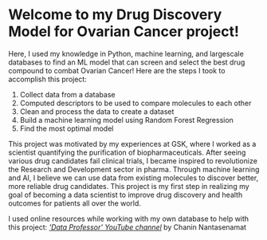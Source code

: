 # Welcome to my Drug Discovery Model for Ovarian Cancer project! 
Here, I used my knowledge in Python, machine learning, and largescale databases to find an ML model that can screen and select the best drug compound to combat Ovarian Cancer! Here are the steps I took to accomplish this project:
1. Collect data from a database
2. Computed descriptors to be used to compare molecules to each other
3. Clean and process the data to create a dataset
4. Build a machine learning model using Random Forest Regression
5. Find the most optimal model

This project was motivated by my experiences at GSK, where I worked as a scientist quantifying the purification of biopharmaceuticals. After seeing various drug candidates fail clinical trials,
I became inspired to revolutionize the Research and Development sector in pharma. Through machine learning and AI, I believe we can use data from
existing molecules to discover better, more reliable drug candidates. This project is my first step in realizing my goal of becoming a data scientist to improve drug discovery and health outcomes 
for patients all over the world.

I used online resources while working with my own database to help with this project:
[*'Data Professor' YouTube channel*](http://youtube.com/dataprofessor) by Chanin Nantasenamat
